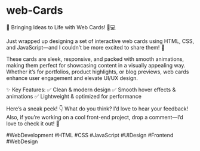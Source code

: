 # web-Cards
🚀 Bringing Ideas to Life with Web Cards! 🎨💻

Just wrapped up designing a set of interactive web cards using HTML, CSS, and JavaScript—and I couldn’t be more excited to share them! 🌟

These cards are sleek, responsive, and packed with smooth animations, making them perfect for showcasing content in a visually appealing way.
Whether it’s for portfolios, product highlights, or blog previews, web cards enhance user engagement and elevate UI/UX design.

✨ Key Features:
✅ Clean & modern design
✅ Smooth hover effects & animations
✅ Lightweight & optimized for performance

Here’s a sneak peek! 👇 What do you think? I’d love to hear your feedback! Also, if you’re working on a cool front-end project, drop a comment—I’d love to check it out! 🚀

#WebDevelopment #HTML #CSS #JavaScript #UIDesign #Frontend #WebDesign

